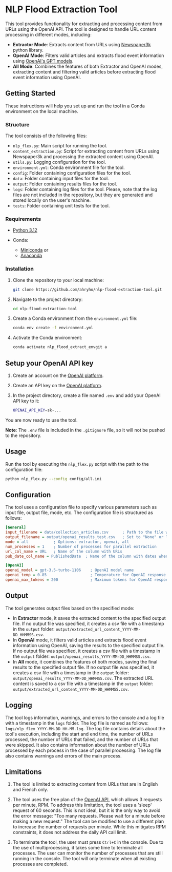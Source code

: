 # NLP Flood Extraction Tool

This tool provides functionality for extracting and processing content from URLs using the OpenAI API. The tool is designed to handle URL content processing in different modes, including:

* **Extractor Mode**: Extracts content from URLs using [Newspaper3k](https://newspaper.readthedocs.io/en/latest/) python library.
* **OpenAI Mode**: Filters valid articles and extracts flood event information using [OpenAI's GPT models](https://platform.openai.com/account/limits).
* **All Mode**: Combines the features of both Extractor and OpenAI modes, extracting content and filtering valid articles before extracting flood event information using OpenAI.

## Getting Started

These instructions will help you set up and run the tool in a Conda environment on the local machine.

### Structure

The tool consists of the following files:

* `nlp_flex.py`: Main script for running the tool.
* `content_extraction.py`: Script for extracting content from URLs using Newspaper3k and processing the extracted content using OpenAI.
* `utils.py`: Logging configuration for the tool.
* `environment.yml`: Conda environment file for the tool.
* `config`: Folder containing configuration files for the tool.
* `data`: Folder containing input files for the tool.
* `output`: Folder containing results files for the tool.
* `logs`: Folder containing log files for the tool. Please, note that the log files are not included in the repository, but they are generated and stored locally on the user's machine.
* `tests`: Folder containing unit tests for the tool.

### Requirements

- [Python 3.12](https://www.python.org/downloads/) 

- Conda:
  - [Miniconda](https://docs.conda.io/projects/miniconda/en/latest/) or 
  - [Anaconda](https://www.anaconda.com/)

### Installation

1. Clone the repository to your local machine:

    ```bash
    git clone https://github.com/ahryho/nlp-flood-extraction-tool.git
    ```

2. Navigate to the project directory:

    ```bash
    cd nlp-flood-extraction-tool
    ```

3. Create a Conda environment from the `environment.yml` file:

    ```bash
    conda env create -f environment.yml
    ```

4. Activate the Conda environment:

    ```bash
    conda activate nlp_flood_extract_envgit a
    ```

## Setup your OpenAI API key

1. Create an account on the [OpenAI platform](https://platform.openai.com/).
2. Create an API key on the [OpenAI platform](https://platform.openai.com/api-keys).
3. In the project directory, create a file named `.env` and add your OpenAI API key to it:

    ```bash
    OPENAI_API_KEY=sk-...
    ```
You are now ready to use the tool.

**Note**: The `.env` file is included in the `.gitignore` file, so it will not be pushed to the repository.

## Usage

Run the tool by executing the `nlp_flex.py` script with the path to the configuration file:

```bash
python nlp_flex.py --config config/all.ini
```

## Configuration

The tool uses a configuration file to specify various parameters such as input file, output file, mode, etc. The configuration file is structured as follows:

```ini
[General]
input_filename = data/collection_articles.csv      ; Path to the file with the list of URLs
output_filename = output/openai_results_test.csv   ; Set to "None" or leave it empty for no output file
mode = all           ; Options: extractor, openai, all
num_processes = 1    ; Number of processes for parallel extraction
url_col_name = URL   ; Name of the column with URLs
pub_date_col_name = PublishedDate  ; Name of the column with dates when the articles was published

[OpenAI]
openai_model = gpt-3.5-turbo-1106    ; OpenAI model name
openai_temp = 0.85                   ; Temperature for OpenAI response
openai_max_tokens = 200              ; Maximum tokens for OpenAI response
```

## Output
The tool generates output files based on the specified mode:

* In **Extractor** mode, it saves the extracted content to the specified output file. If no output file was specified, it creates a csv file with a timestamp in the `output` folder: `output/extracted_url_content_YYYY-MM-DD_HHMMSS.csv`.
* In **OpenAI** mode, it filters valid articles and extracts flood event information using OpenAI, saving the results to the specified output file. If no output file was specified, it creates a csv file with a timestamp in the `output` folder: `output/openai_results_YYYY-MM-DD_HHMMSS.csv`.
* In **All** mode, it combines the features of both modes, saving the final results to the specified output file. If no output file was specified, it creates a csv file with a timestamp in the `output` folder: `output/openai_results_YYYY-MM-DD_HHMMSS.csv`. The extracted URL content is saved to a csv file with a timestamp in the `output` folder: `output/extracted_url_content_YYYY-MM-DD_HHMMSS.csv`.

## Logging
The tool logs information, warnings, and errors to the console and a log file with a timestamp in the `logs` folder. The log file is named as follows: `logs/nlp_flex_YYYY-MM-DD_HH-MM.log`. The log file contains details about the tool's execution, including the start and end time, the number of URLs processed, the number of URLs that failed, and the number of URLs that were skipped. It also contains information about the number of URLs processed by each process in the case of parallel processing. The log file also contains warnings and errors of the main process.

## Limitations

1. The tool is limited to extracting content from URLs that are in English and French only.

2. The tool uses the free plan of the [OpenAI API](https://platform.openai.com/account/limits), which allows 3 requests per minute, RPM. To address this limitation, the tool uses a 'sleep' request of 60 seconds. This is not ideal, but it is the only way to avoid the error message: "Too many requests. Please wait for a minute before making a new request." The tool can be modified to use a different plan to increase the number of requests per minute. While this mitigates RPM constraints, it does not address the daily API call limit. 

3. To terminate the tool, the user must press `Ctrl+C` in the console. Due to the use of multiprocessing, it takes some time to terminate all processes. The user can monitor the number of processes that are still running in the console. The tool will only terminate when all existing processes are completed.

